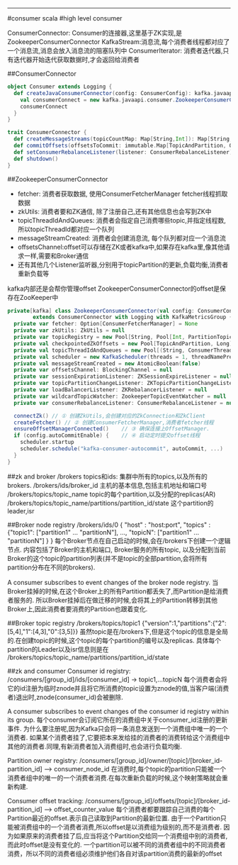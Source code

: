 


---
#consumer scala
#high level consumer

ConsumerConnector: Consumer的连接器,这里基于ZK实现,是ZookeeperConsumerConnector
KafkaStream:消息流,每个消费者线程都对应了一个消息流,消息会放入消息流的阻塞队列中
ConsumerIterator: 消费者迭代器,只有迭代器开始迭代获取数据时,才会返回给消费者

##ConsumerConnector
```scala
object Consumer extends Logging {
  def createJavaConsumerConnector(config: ConsumerConfig): kafka.javaapi.consumer.ConsumerConnector = {
    val consumerConnect = new kafka.javaapi.consumer.ZookeeperConsumerConnector(config)
    consumerConnect
  }
}

trait ConsumerConnector {
  def createMessageStreams(topicCountMap: Map[String,Int]): Map[String, List[KafkaStream[Array[Byte],Array[Byte]]]]
  def commitOffsets(offsetsToCommit: immutable.Map[TopicAndPartition, OffsetAndMetadata], retryOnFailure: Boolean)
  def setConsumerRebalanceListener(listener: ConsumerRebalanceListener)
  def shutdown()
}
```

##ZookeeperConsumerConnector
* fetcher: 消费者获取数据, 使用ConsumerFetcherManager fetcher线程抓取数据
* zkUtils: 消费者要和ZK通信, 除了注册自己,还有其他信息也会写到ZK中
* topicThreadIdAndQueues: 消费者会指定自己消费哪些topic,并指定线程数, 所以topicThreadId都对应一个队列
* messageStreamCreated: 消费者会创建消息流, 每个队列都对应一个消息流
* offsetsChannel:offset可以存储在ZK或者kafka中,如果存在kafka里,像其他请求一样,需要和Broker通信
* 还有其他几个Listener监听器,分别用于topicPartition的更新,负载均衡,消费者重新负载等

kafka内部还是会帮你管理offset
ZookeeperConsumerConnector的offset是保存在ZooKeeper中
```scala
private[kafka] class ZookeeperConsumerConnector(val config: ConsumerConfig, val enableFetcher: Boolean) 
        extends ConsumerConnector with Logging with KafkaMetricsGroup {
  private var fetcher: Option[ConsumerFetcherManager] = None
  private var zkUtils: ZkUtils = null
  private var topicRegistry = new Pool[String, Pool[Int, PartitionTopicInfo]]
  private val checkpointedZkOffsets = new Pool[TopicAndPartition, Long]
  private val topicThreadIdAndQueues = new Pool[(String, ConsumerThreadId), BlockingQueue[FetchedDataChunk]]
  private val scheduler = new KafkaScheduler(threads = 1, threadNamePrefix = "kafka-consumer-scheduler-")
  private val messageStreamCreated = new AtomicBoolean(false)
  private var offsetsChannel: BlockingChannel = null
  private var sessionExpirationListener: ZKSessionExpireListener = null
  private var topicPartitionChangeListener: ZKTopicPartitionChangeListener = null
  private var loadBalancerListener: ZKRebalancerListener = null
  private var wildcardTopicWatcher: ZookeeperTopicEventWatcher = null
  private var consumerRebalanceListener: ConsumerRebalanceListener = null

  connectZk() // ① 创建ZkUtils,会创建对应的ZkConnection和ZkClient
  createFetcher() // ② 创建ConsumerFetcherManager,消费者fetcher线程
  ensureOffsetManagerConnected()    // ③ 确保连接上OffsetManager.
  if (config.autoCommitEnable) {    // ④ 启动定时提交offset线程
    scheduler.startup              
    scheduler.schedule("kafka-consumer-autocommit", autoCommit, ...)
  }
}
```

##zk and broker
/brokers 
	topics和ids: 集群中所有的topics,以及所有的brokers.
/brokers/ids/broker_id
	主机的基本信息,包括主机地址和端口号
/brokers/topics/topic_name
	topic的每个partition,以及分配的replicas(AR)
/brokers/topics/topic_name/partitions/partition_id/state
	这个partition的leader,isr

##Broker node registry
/brokers/ids/0
	{ "host" : "host:port", "topics" : {"topic1": ["partition1" ... "partitionN"], ..., "topicN": ["partition1" ... "partitionN"] } }
每个Broker节点在自己启动的时候,会在/brokers下创建一个逻辑节点. 内容包括了Broker的主机和端口, Broker服务的所有topic,
以及分配到当前Broker的这个topic的partition列表(并不是topic的全部partition,会将所有partition分布在不同的brokers).

A consumer subscribes to event changes of the broker node registry.
当Broker挂掉的时候,在这个Broker上的所有Partition都丢失了,而Partition是给消费者服务的.
所以Broker挂掉后在做迁移的时候,会将其上的Partition转移到其他Broker上,因此消费者要消费的Partition也跟着变化.

##Broker topic registry
/brokers/topics/topic1
	{"version":1,"partitions":{"2":[5,4],"1":[4,3],"0":[3,5]}}
虽然topic是在/brokers下,但是这个topic的信息是全局的.在创建topic的时候,这个topic的每个partition的编号以及replicas.
具体每个partition的Leader以及isr信息则是在
/brokers/topics/topic_name/partitions/partition_id/state


##zk and consumer
Consumer id registry: 
/consumers/[group_id]/ids/[consumer_id] -> topic1,...topicN
每个消费者会将它的id注册为临时znode并且将它所消费的topic设置为znode的值,当客户端(消费者)退出时,znode(consumer_id)会被删除.

A consumer subscribes to event changes of the consumer id registry within its group.
每个consumer会订阅它所在的消费组中关于consumer_id注册的更新事件. 为什么要注册呢,因为Kafka只会将一条消息发送到一个消费组中唯一的一个消费者.
如果某个消费者挂了,它要把本来发给挂的消费者的消费转给这个消费组中其他的消费者.同理,有新消费者加入消费组时,也会进行负载均衡.

Partition owner registry: /consumers/[group_id]/owner/[topic]/[broker_id-partition_id] --> consumer_node_id
在消费时,每个topic的partition只能被一个消费者组中的唯一的一个消费者消费.在每次重新负载的时候,这个映射策略就会重新构建.

Consumer offset tracking: /consumers/[group_id]/offsets/[topic]/[broker_id-partition_id] --> offset_counter_value
每个消费者都要跟踪自己消费的每个Partition最近的offset.表示自己读取到Partition的最新位置.
由于一个Partition只能被消费组中的一个消费者消费,所以offset是以消费组为级别的,而不是消费者.
因为如果原来的消费者挂了后,应当将这个Partition交给同一个消费组中别的消费者,而此时offset是没有变化的.
一个partition可以被不同的消费者组中的不同消费者消费，所以不同的消费者组必须维护他们各自对该partition消费的最新的offset














